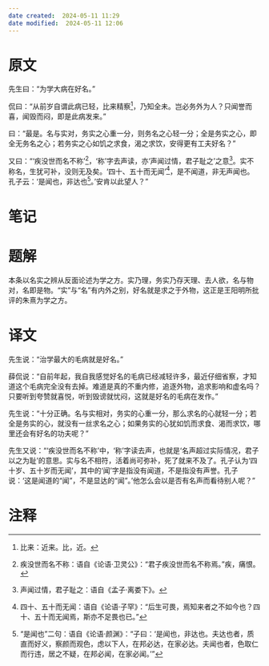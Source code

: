 ```yaml
---
date created:  2024-05-11 11:29
date modified:  2024-05-11 12:06
---
```

# 原文
先生曰：“为学大病在好名。”

侃曰：“从前岁自谓此病已轻，比来精察[^1]，乃知全未。岂必务外为人？只闻誉而喜，闻毁而闷，即是此病发来。”

曰：“最是。名与实对，务实之心重一分，则务名之心轻一分；全是务实之心，即全无务名之心；若务实之心如饥之求食，渴之求饮，安得更有工夫好名？”

又曰：“‘疾没世而名不称’[^2]，‘称’字去声读，亦‘声闻过情，君子耻之’之意[^3]。实不称名，生犹可补，没则无及矣。‘四十、五十而无闻’[^4]，是不闻道，非无声闻也。孔子云：‘是闻也，非达也[^5]。’安肯以此望人？”
# 笔记

# 题解
本条以名实之辨从反面论述为学之方。实乃理，务实乃存天理、去人欲，名与物对，名即是物。“实”与“名”有内外之别，好名就是求之于外物，这正是王阳明所批评的朱熹为学之方。
# 译文
先生说：“治学最大的毛病就是好名。”

薛侃说：“自前年起，我自我感觉好名的毛病已经减轻许多，最近仔细省察，才知道这个毛病完全没有去掉。难道是真的不重内修，追逐外物，追求影响和虚名吗？只要听到夸赞就喜悦，听到毁谤就忧闷，这就是好名的毛病在发作。”

先生说：“十分正确。名与实相对，务实的心重一分，那么求名的心就轻一分；若全是务实的心，就没有一丝求名之心；如果务实的心犹如饥而求食、渴而求饮，哪里还会有好名的功夫呢？”

先生又说：“‘疾没世而名不称’中，‘称’字读去声，也就是‘名声超过实际情况，君子以之为耻’的意思。实与名不相符，活着尚可弥补，死了就来不及了。孔子认为‘四十岁、五十岁而无闻’，其中的‘闻’字是指没有闻道，不是指没有声誉。孔子说：‘这是闻道的“闻”，不是显达的“闻”。’他怎么会以是否有名声而看待别人呢？”
# 注释

[^1]: 比来：近来。比，近。
[^2]: 疾没世而名不称：语自《论语·卫灵公》：“君子疾没世而名不称焉。”疾，痛恨。
[^3]: 声闻过情，君子耻之：语自《孟子·离娄下》。
[^4]: 四十、五十而无闻：语自《论语·子罕》：“后生可畏，焉知来者之不如今也？四十、五十而无闻焉，斯亦不足畏也已。”
[^5]: “是闻也”二句：语自《论语·颜渊》：“子曰：‘是闻也，非达也。夫达也者，质直而好义，察颜而观色，虑以下人，在邦必达，在家必达。夫闻也者，色取仁而行违，居之不疑，在邦必闻，在家必闻。’”